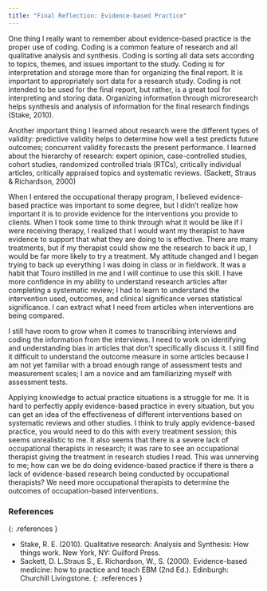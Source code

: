 ```yaml
---
title: "Final Reflection: Evidence-based Practice"
---
```


One thing I really want to remember about evidence-based practice is the proper
use of coding.  Coding is a common feature of research and all qualitative
analysis and synthesis. Coding is sorting all data sets according to topics,
themes, and issues important to the study. Coding is for interpretation and
storage more than for organizing the final report.  It is important to
appropriately sort data for a research study. Coding is not intended to be used
for the final report, but rather, is a great tool for interpreting and storing
data.  Organizing information through microresearch helps synthesis and analysis
of information for the final research findings (Stake, 2010).

Another important thing I learned about research were the different types of
validity: predictive validity helps to determine how well a test predicts future
outcomes; concurrent validity forecasts the present performance. I learned about
the hierarchy of research: expert opinion, case-controlled studies, cohort
studies, randomized controlled trials (RTCs), critically individual articles,
critically appraised topics and systematic reviews. (Sackett, Straus &
Richardson, 2000)

When I entered the occupational therapy program, I believed evidence-based
practice was important to some degree, but I didn’t realize how important it is
to provide evidence for the interventions you provide to clients.  When I took
some time to think through what it would be like if I were receiving therapy, I
realized that I would want my therapist to have evidence to support that what
they are doing to is effective.  There are many treatments, but if my therapist
could show me the research to back it up, I would be far more likely to try a
treatment. My attitude changed and I began trying to back up everything I was
doing in class or in fieldwork.  It was a habit that Touro instilled in me and I
will continue to use this skill.  I have more confidence in my ability to
understand research articles after completing a systematic review; I had to
learn to understand the intervention used, outcomes, and clinical significance
verses statistical significance. I can extract what I need from articles when
interventions are being compared.

I still have room to grow when it comes to transcribing interviews and coding
the information from the interviews. I need to work on identifying and
understanding bias in articles that don't specifically discuss it.  I still find
it difficult to understand the outcome measure in some articles because I am not
yet familiar with a broad enough range of assessment tests and measurement
scales; I am a novice and am familiarizing myself with assessment tests.

Applying knowledge to actual practice situations is a struggle for me.  It is
hard to perfectly apply evidence-based practice in every situation, but you can
get an idea of the effectiveness of different interventions based on systematic
reviews and other studies.  I think to truly apply evidence-based practice, you
would need to do this with every treatment session; this seems unrealistic to
me.  It also seems that there is a severe lack of occupational therapists in
research; it was rare to see an occupational therapist giving the treatment in
research studies I read. This was unnerving to me; how can we be do doing
evidence-based practice if there is there a lack of evidence-based research
being conducted by occupational therapists? We need more occupational therapists
to determine the outcomes of occupation-based interventions.

### References
{: .references }

* Stake, R. E. (2010). Qualitative research: Analysis and Synthesis: How things
  work. New York, NY: Guilford Press.
* Sackett, D. L.Straus S., E. Richardson, W., S. (2000). Evidence-based
  medicine: how to practice and teach EBM (2nd Ed.). Edinburgh: Churchill
  Livingstone.
{: .references }

